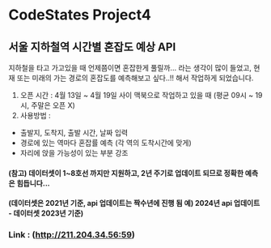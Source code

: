 # CodeStates Project4
## 서울 지하철역 시간별 혼잡도 예상 API
지하철을 타고 가고있을 때 언제쯤이면 혼잡한게 풀릴까... 라는 생각이 많이 들었고, 현재 또는 미래의 가는 경로의 혼잡도를 예측해보고 싶다..!! 해서 작업하게 되었습니다.
1. 오픈 시간 : 4월 13일 ~ 4월 19일 사이 맥북으로 작업하고 있을 때 (평균 09시 ~ 19시, 주말은 오픈 X)
2. 사용방법 :
  - 출발지, 도착지, 출발 시간, 날짜 입력
  - 경로에 있는 역마다 혼잡률 예측 (각 역의 도착시간에 맞게)
  - 자리에 앉을 가능성이 있는 부분 강조
    
#### (참고) 데이터셋이 1~8호선 까지만 지원하고, 2년 주기로 업데이트 되므로 정확한 예측은 힘듭니다...
#### (데이터셋은 2021년 기준, api 업데이트는 짝수년에 진행 됨 예) 2024년 api 업데이트 - 데이터셋 2023년 기준)  
### Link : (http://211.204.34.56:59)
